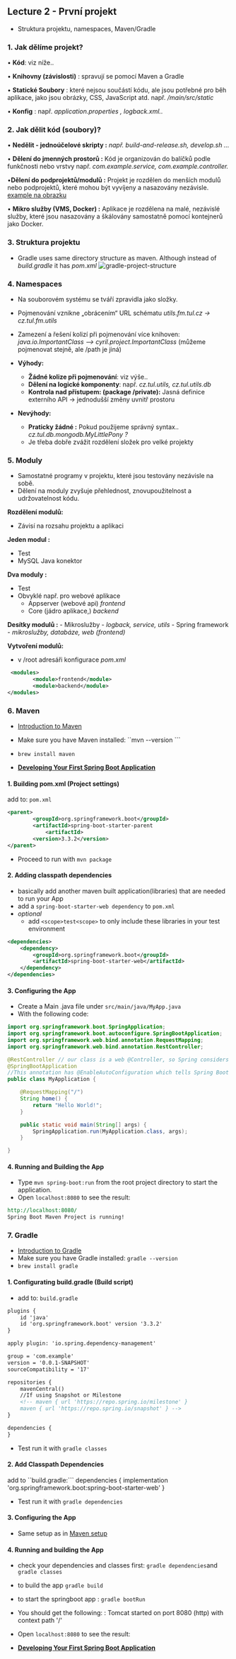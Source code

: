 ## Lecture 2 - První projekt
- Struktura projektu, namespaces, Maven/Gradle

### 1. Jak dělíme projekt?

• **Kód**: viz níže..

• **Knihovny (závislosti)** : spravují se pomocí Maven a Gradle

• **Statické Soubory** : které nejsou součástí kódu, ale jsou potřebné pro běh aplikace, jako jsou obrázky, CSS, JavaScript atd. např. */main/src/static*

• **Konfig** :  např. *application.properties , logback.xml..*

### 2. Jak dělit kód (soubory)?

• **Nedělit - jednoúčelové skripty :**  *např. build-and-release.sh, develop.sh ...*

• **Dělení do jmenných prostorů :**  Kód je organizován do balíčků podle funkčnosti nebo vrstvy např. *com.example.service, com.example.controller.*

•**Dělení do podprojektů/modulů :** Projekt je rozdělen do menších modulů nebo podprojektů, které mohou být vyvíjeny a nasazovány nezávisle. [example na obrazku](#3-struktura-projektu)

• **Mikro služby (VMS, Docker) :**  Aplikace je rozdělena na malé, nezávislé služby, které jsou nasazovány a škálovány samostatně pomocí kontejnerů jako Docker.

### 3. Struktura projektu
- Gradle uses same directory structure as maven. Although instead of *build.gradle* it has *pom.xml*
![gradle-project-structure](/img/Gradle-structure.png)

### 4. Namespaces
- Na souborovém systému se tváří zpravidla jako složky. 
- Pojmenování vznikne „obrácením“ URL schématu
*utils.fm.tul.cz -> cz.tul.fm.utils*
- Zamezení a řešení kolizí při pojmenování více knihoven: *java.io.ImportantClass --> cyril.project.ImportantClass* (můžeme pojmenovat stejně, ale /path je jiná)

- __Výhody:__
    - **Žádné kolize při pojmenování**: viz výše..
    - **Dělení na logické komponenty**: např. *cz.tul.utils, cz.tul.utils.db*
    - **Kontrola nad přístupem: (package /private):** Jasná definice externího API -> jednodušší změny uvnitř prostoru
- __Nevýhody:__   
    - **Praticky žádné :** Pokud použijeme správný syntax.. *cz.tul.db.mongodb.MyLittlePony ?*
    - Je třeba dobře zvážit rozdělení složek pro velké projekty

### 5. Moduly
- Samostatné programy v projektu, které jsou testovány nezávisle na sobě. 
- Dělení na moduly zvyšuje přehlednost, znovupoužitelnost a udržovatelnost kódu.

__Rozdělení modulů:__
- Závisí na rozsahu projektu a aplikaci

**Jeden modul :**
- Test
- MySQL Java konektor

**Dva moduly :**
- Test
- Obvyklé např. pro webové aplikace
    - Appserver (webové api) *frontend*
    - Core (jádro aplikace,) *backend*

**Desítky modulů :**
    - Mikroslužby - *logback, service, utils*
    - Spring framework - *mikroslužby, databáze, web (frontend)*


__Vytvoření modulů:__
- v /root adresáři konfigurace *pom.xml*
```xml
 <modules>
        <module>frontend</module>
        <module>backend</module>
</modules>
```
### 6. Maven
- [Introduction to Maven ](https://www.softpost.org/maven/introduction-to-maven)
- Make sure you have Maven installed: ``mvn --version ```
- ``brew install maven``

- __[Developing Your First Spring Boot Application](https://docs.spring.io/spring-boot/tutorial/first-application/index.html#getting-started.first-application.pom)__

#### 1. Building pom.xml (Project settings)
add to: ``pom.xml``
```xml
<parent>
		<groupId>org.springframework.boot</groupId>
		<artifactId>spring-boot-starter-parent
            <artifactId>
		<version>3.3.2</version>
</parent>
```

- Proceed to run  with ``mvn package``

#### 2. Adding classpath dependencies 
- basically add another maven built application(libraries) that are needed to run your App
- add a ``spring-boot-starter-web dependency`` to ``pom.xml``
- *optional*
    - add ``<scope>test<scope>`` to only include these libraries in your test environment

```xml
<dependencies>
	<dependency>
		<groupId>org.springframework.boot</groupId>
		<artifactId>spring-boot-starter-web</artifactId>
	</dependency>
</dependencies>
```
#### 3. Configuring the App
- Create a Main .java file under ``src/main/java/MyApp.java``
- With the following code:
```java
import org.springframework.boot.SpringApplication;
import org.springframework.boot.autoconfigure.SpringBootApplication;
import org.springframework.web.bind.annotation.RequestMapping;
import org.springframework.web.bind.annotation.RestController;

@RestController // our class is a web @Controller, so Spring considers it when handling incoming web requests.
@SpringBootApplication
//This annotation has @EnableAutoConfiguration which tells Spring Boot to “guess” how you want to configure Spring, based on the jar dependencies that you have added
public class MyApplication {

	@RequestMapping("/")
	String home() {
		return "Hello World!";
	}

	public static void main(String[] args) {
		SpringApplication.run(MyApplication.class, args);
	}

}
```
#### 4. Running and Building the App
- Type ``mvn spring-boot:run`` from the root project directory to start the application.
- Open ``localhost:8080`` to see the result:

```REST
http://localhost:8080/ 
Spring Boot Maven Project is running!
```
### 7. Gradle
- [Introduction to Gradle](https://www.softpost.org/gradle/introduction-to-gradle)
- Make sure you have Gradle installed: ``gradle --version ``
- ``brew install gradle``

#### 1. Configurating build.gradle (Build script)

- add to: ``build.gradle``
```xml
plugins {
	id 'java'
	id 'org.springframework.boot' version '3.3.2'
}

apply plugin: 'io.spring.dependency-management'

group = 'com.example'
version = '0.0.1-SNAPSHOT'
sourceCompatibility = '17'

repositories {
	mavenCentral()
    //If using Snapshot or Milestone
	<!-- maven { url 'https://repo.spring.io/milestone' }
	maven { url 'https://repo.spring.io/snapshot' } -->
}

dependencies {
}
```
- Test run it with ``gradle classes``

#### 2. Add Classpath Dependencies

add to ``build.gradle:```
dependencies {
	implementation 'org.springframework.boot:spring-boot-starter-web'
}

- Test run it with ``gradle dependencies``

#### 3. Configuring the App
- Same setup as in [Maven setup](#3-configuring-the-app)

#### 4. Running and building the App
- check your dependencies and classes first: ``gradle dependencies``and ``gradle classes``
- to build the app ``gradle build``
- to start the springboot app : ``gradle bootRun``
- You should get the following: 
: Tomcat started on port 8080 (http) with context path '/'

- Open ``localhost:8080`` to see the result:

- __[Developing Your First Spring Boot Application](https://docs.spring.io/spring-boot/tutorial/first-application/index.html#getting-started.first-application.gradle)__
